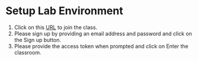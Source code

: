 # Setup Lab Environment

1. Click on this [URL](https://app.strigo.io/event/3bqDPusSMs5Kiuuat) to join the class.
2. Please sign up by providing an email address and password and click on the Sign up button.
3. Please provide the access token when prompted and click on Enter the classroom.
